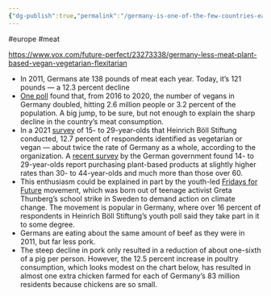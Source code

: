 ```yaml
---
{"dg-publish":true,"permalink":"/germany-is-one-of-the-few-countries-eating-less-meat-but-it-s-only-pork/","created":"2024-12-09T12:38:46.027+00:00","updated":"2025-09-28T23:53:32.980+01:00"}
---
```


#europe #meat 

https://www.vox.com/future-perfect/23273338/germany-less-meat-plant-based-vegan-vegetarian-flexitarian

- In 2011, Germans ate 138 pounds of meat each year. Today, it’s 121 pounds — a 12.3 percent decline
- [One poll](https://veganz.com/blog/veganz-nutrition-study-2020/) found that, from 2016 to 2020, the number of vegans in Germany doubled, hitting 2.6 million people or 3.2 percent of the population. A big jump, to be sure, but not enough to explain the sharp decline in the country’s meat consumption.
- In a 2021 [survey](https://eu.boell.org/en/2021/09/07/survey-youth-changing-habits) of 15- to 29-year-olds that Heinrich Böll Stiftung conducted, 12.7 percent of respondents identified as vegetarian or vegan — about twice the rate of Germany as a whole, according to the organization. A [recent survey](https://www.bmel.de/SharedDocs/Pressemitteilungen/DE/2022/99-ernaehrungsreport.html) by the German government found 14- to 29-year-olds report purchasing plant-based products at slightly higher rates than 30- to 44-year-olds and much more than those over 60.
- This enthusiasm could be explained in part by the youth-led [Fridays for Future](https://fridaysforfuture.org/) movement, which was born out of teenage activist Greta Thunberg’s school strike in Sweden to demand action on climate change. The movement is popular in Germany, where over 16 percent of respondents in Heinrich Böll Stiftung’s youth poll said they take part in it to some degree.
- Germans are eating about the same amount of beef as they were in 2011, but far less pork.
- The steep decline in pork only resulted in a reduction of about one-sixth of a pig per person. However, the 12.5 percent increase in poultry consumption, which looks modest on the chart below, has resulted in almost one extra chicken farmed for each of Germany’s 83 million residents because chickens are so small.

